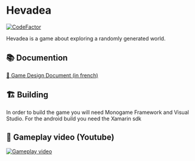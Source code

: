 # Hevadea
 [![CodeFactor](https://www.codefactor.io/repository/github/maker-dev/hevadea/badge)](https://www.codefactor.io/repository/github/maker-dev/hevadea)

Hevadea is a game about exploring a randomly generated world.

## 📚 Documention
[ 📄 Game Design Document (in french)](https://docs.google.com/document/d/1a-7pf5IIj8i8s3LC20r9nDJ5T9dojEbzpcnJsYDWQtE/edit?usp=sharing)

## 🏗 Building
In order to build the game you will need Monogame Framework and Visual Studio.
For the android build you need the Xamarin sdk

## 🎥 Gameplay video (Youtube)
[![Gameplay video](https://img.youtube.com/vi/AEcKnsdvZEs/0.jpg)](https://www.youtube.com/watch?v=AEcKnsdvZEs)
